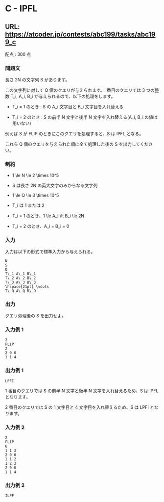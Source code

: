# C - IPFL 
## URL: https://atcoder.jp/contests/abc199/tasks/abc199_c 

配点 : 300 点




### 問題文

長さ 2N の文字列 S があります。  

この文字列に対して Q 個のクエリが与えられます。i 番目のクエリでは 3 つの整数 T\_i, A\_i, B\_i が与えられるので、以下の処理をします。 




* T\_i = 1 のとき : S の A\_i 文字目と B\_i 文字目を入れ替える

* T\_i = 2 のとき : S の前半 N 文字と後半 N 文字を入れ替える(A\_i, B\_i の値は用いない)  

 例えば S が FLIP のときにこのクエリを処理すると、S は IPFL となる。



これら Q 個のクエリを与えられた順に全て処理した後の S を出力してください。 






### 制約



* 1 \le N \le 2 \times 10^5

* S は長さ 2N の英大文字のみからなる文字列

* 1 \le Q \le 3 \times 10^5

* T\_i は 1 または 2

* T\_i = 1 のとき、1 \le A\_i \lt B\_i \le 2N

* T\_i = 2 のとき、A\_i = B\_i = 0









### 入力

入力は以下の形式で標準入力から与えられる。



``` 
N
S
Q
T\_1 A\_1 B\_1
T\_2 A\_2 B\_2
T\_3 A\_3 B\_3
\hspace{21pt} \vdots
T\_Q A\_Q B\_Q
``` 





### 出力

クエリ処理後の S を出力せよ。 








### 入力例 1


``` 
2
FLIP
2
2 0 0
1 1 4
``` 





### 出力例 1


``` 
LPFI
``` 

1 番目のクエリでは S の前半 N 文字と後半 N 文字を入れ替えるため、S は IPFL となります。  

2 番目のクエリでは S の 1 文字目と 4 文字目を入れ替えるため、S は LPFI となります。 







### 入力例 2


``` 
2
FLIP
6
1 1 3
2 0 0
1 1 2
1 2 3
2 0 0
1 1 4
``` 





### 出力例 2


``` 
ILPF
```